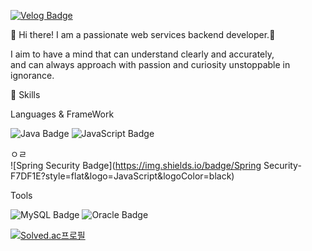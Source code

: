 [![Velog Badge](http://img.shields.io/badge/-Velog-20c997?style=flat&link=https://velog.io/@chamominedev)](https://velog.io/@chamominedev)

👋 Hi there! I am a passionate web services backend developer.:volcano:

I aim to have a mind that can understand clearly and accurately,  
and can always approach with passion and curiosity unstoppable in ignorance.




💪 Skills
 
Languages & FrameWork

![Java Badge](https://img.shields.io/badge/Java-007396?style=flat&logo=Java&logoColor=white) 
![JavaScript Badge](https://img.shields.io/badge/JavaScript-F7DF1E?style=flat&logo=JavaScript&logoColor=black)

  
ㅇㄹ  
![Spring Security Badge](https://img.shields.io/badge/Spring Security-F7DF1E?style=flat&logo=JavaScript&logoColor=black)



Tools

![MySQL Badge](https://img.shields.io/badge/MySQL-4479A1?style=flat&logo=MySQL&logoColor=white) 
![Oracle Badge](https://img.shields.io/badge/Oracle-F80000?style=flat&logo=Oracle&logoColor=white) 


<!-- 백준 티어 표기 -->
[![Solved.ac프로필](http://mazassumnida.wtf/api/v2/generate_badge?boj=chamominedev)](https://solved.ac/chamominedev)
